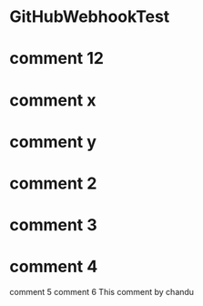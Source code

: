 # GitHubWebhookTest
# comment 12
# comment x
# comment y
# comment 2
# comment 3
# comment 4
comment 5
comment 6
This comment by chandu
